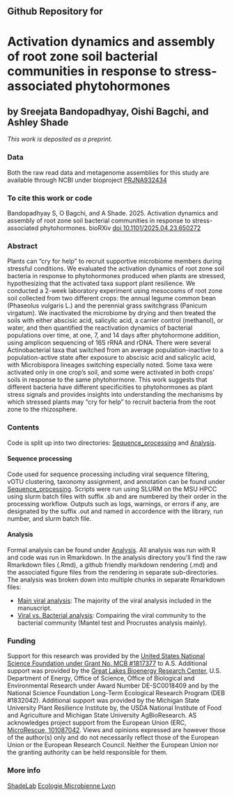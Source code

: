 ## Github Repository for
# Activation dynamics and assembly of root zone soil bacterial communities in response to stress-associated phytohormones 
## by Sreejata Bandopadhyay, Oishi Bagchi, and Ashley Shade
<i>This work is deposited as a preprint.</i>


### Data
Both the raw read data and metagenome assemblies for this study are available through NCBI under bioproject [PRJNA932434](https://www.ncbi.nlm.nih.gov/bioproject/PRJNA932434/)

### To cite this work or code

Bandopadhyay S, O Bagchi, and A Shade. 2025. Activation dynamics and assembly of root zone soil bacterial communities in response to stress-associated phytohormones. bioRXiv [doi 10.1101/2025.04.23.650272](https://doi.org/10.1101/2025.04.23.650272)   

### Abstract

Plants can “cry for help” to recruit supportive microbiome members during stressful conditions. We evaluated the activation dynamics of root zone soil bacteria in response to phytohormones produced when plants are stressed, hypothesizing that the activated taxa support plant resilience. We conducted a 2-week laboratory experiment using mesocosms of root zone soil collected from two different crops: the annual legume common bean (Phaseolus vulgaris L.) and the perennial grass switchgrass (Panicum virgatum). We inactivated the microbiome by drying and then treated the soils with either abscisic acid, salicylic acid, a carrier control (methanol), or water, and then quantified the reactivation dynamics of bacterial populations over time, at one, 7, and 14 days after phytohormone addition, using amplicon sequencing of 16S rRNA and rDNA. There were several Actinobacterial taxa that switched from an average population-inactive to a population-active state after exposure to abscisic acid and salicylic acid, with Microbispora lineages switching especially noted. Some taxa were activated only in one crop’s soil, and some were activated in both crops’ soils in response to the same phytohormone. This work suggests that different bacteria have different specificities to phytohormones as plant stress signals and provides insights into understanding the mechanisms by which stressed plants may “cry for help” to recruit bacteria from the root zone to the rhizosphere.

### Contents

Code is split up into two directories: [Sequence_processing](https://github.com/ShadeLab/Centralia_phages_Barnett/tree/main/Sequence_processing) and [Analysis](https://github.com/ShadeLab/Centralia_phages_Barnett/tree/main/Analysis).

#### Sequence processing
Code used for sequence processing including viral sequence filtering, vOTU clustering, taxonomy assignment, and annotation can be found under [Sequence_processing](https://github.com/ShadeLab/Centralia_phages_Barnett/tree/main/Sequence_processing). Scripts were run using SLURM on the MSU HPCC using slurm batch files with suffix .sb and are numbered by their order in the processing workflow. Outputs such as logs, warnings, or errors if any, are designated by the suffix .out and named in accordence with the library, run number, and slurm batch file. 

#### Analysis
Formal analysis can be found under [Analysis](https://github.com/ShadeLab/Centralia_phages_Barnett/tree/main/Analysis). All analysis was run with R and code was run in Rmarkdown. In the analysis directory you'll find the raw Rmarkdown files (.Rmd), a github friendly markdown rendering (.md) and the associated figure files from the rendering in separate sub-directories. The analysis was broken down into multiple chunks in separate Rmarkdown files:

*  [Main viral analysis](https://github.com/ShadeLab/Centralia_phages_Barnett/tree/main/Analysis/Main_viral_analysis.md): The majority of the viral analysis included in the manuscript.
*  [Viral vs. Bacterial analysis](https://github.com/ShadeLab/Centralia_phages_Barnett/tree/main/Analysis/Viral_vs_bacterial.md): Compairing the viral community to the bacterial community (Mantel test and Procrustes analysis mainly).

### Funding
Support for this research was provided by the [United States National Science Foundation under Grant No. MCB #1817377](https://www.nsf.gov/awardsearch/showAward?AWD_ID=1817377&HistoricalAwards=false) to A.S. Additional support was provided by the [Great Lakes Bioenergy Research Center](https://www.glbrc.org/), U.S. Department of Energy, Office of Science, Office of Biological and Environmental Research under Award Number DE-SC0018409 and by the National Science Foundation Long-Term Ecological Research Program (DEB #1832042). Additional support was provided by the Michigan State University Plant Resilience Institute by, the USDA National Institute of Food and Agriculture and Michigan State University AgBioResearch. AS acknowledges project support from the European Union (ERC, [MicroRescue, 101087042](https://cordis.europa.eu/project/id/101087042). Views and opinions expressed are however those of the author(s) only and do not necessarily reflect those of the European Union or the European Research Council. Neither the European Union nor the granting authority can be held responsible for them.

### More info
[ShadeLab](http://ashley17061.wixsite.com/shadelab/home)
[Ecologie Microbienne Lyon](https://www.ecologiemicrobiennelyon.fr/)

